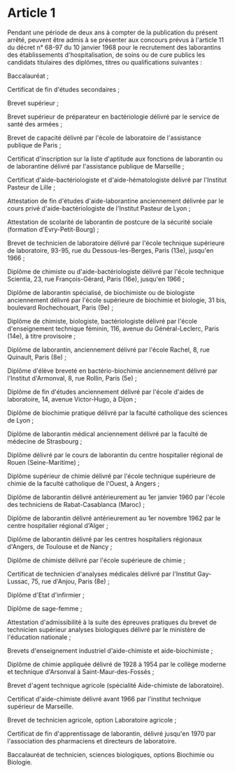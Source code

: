 # Article 1

Pendant une période de deux ans à compter de la publication du présent arrêté, peuvent être admis à se présenter aux concours prévus à l'article 11 du décret n° 68-97 du 10 janvier 1968 pour le recrutement des laborantins des établissements d'hospitalisation, de soins ou de cure publics les candidats titulaires des diplômes, titres ou qualifications suivantes :

Baccalauréat ;

Certificat de fin d'études secondaires ;

Brevet supérieur ;

Brevet supérieur de préparateur en bactériologie délivré par le service de santé des armées ;

Brevet de capacité délivré par l'école de laboratoire de l'assistance publique de Paris ;

Certificat d'inscription sur la liste d'aptitude aux fonctions de laborantin ou de laborantine délivré par l'assistance publique de Marseille ;

Certificat d'aide-bactériologiste et d'aide-hématologiste délivré par l'Institut Pasteur de Lille ;

Attestation de fin d'études d'aide-laborantine anciennement délivrée par le cours privé d'aide-bactériologiste de l'Institut Pasteur de Lyon ;

Attestation de scolarité de laborantin de postcure de la sécurité sociale (formation d'Evry-Petit-Bourg) ;

Brevet de technicien de laboratoire délivré par l'école technique supérieure de laboratoire, 93-95, rue du Dessous-les-Berges, Paris (13e), jusqu'en 1966 ;

Diplôme de chimiste ou d'aide-bactériologiste délivré par l'école technique Scientia, 23, rue François-Gérard, Paris (16e), jusqu'en 1966 ;

Diplôme de laborantin spécialisé, de biochimiste ou de biologiste anciennement délivré par l'école supérieure de biochimie et biologie, 31 bis, boulevard Rochechouart, Paris (9e) ;

Diplôme de chimiste, biologiste, bactériologiste délivré par l'école d'enseignement technique féminin, 116, avenue du Général-Leclerc, Paris (14e), à titre provisoire ;

Diplôme de laborantin, anciennement délivré par l'école Rachel, 8, rue Quinault, Paris (8e) ;

Diplôme d'élève breveté en bactério-biochimie anciennement délivré par l'Institut d'Armonval, 8, rue Rollin, Paris (5e) ;

Diplôme de fin d'études anciennement délivré par l'école d'aides de laboratoire, 14, avenue Victor-Hugo, à Dijon ;

Diplôme de biochimie pratique délivré par la faculté catholique des sciences de Lyon ;

Diplôme de laborantin médical anciennement délivré par la faculté de médecine de Strasbourg ;

Diplôme délivré par le cours de laborantin du centre hospitalier régional de Rouen (Seine-Maritime) ;

Diplôme supérieur de chimie délivré par l'école technique supérieure de chimie de la faculté catholique de l'Ouest, à Angers ;

Diplôme de laborantin délivré antérieurement au 1er janvier 1960 par l'école des techniciens de Rabat-Casablanca (Maroc) ;

Diplôme de laborantin délivré antérieurement au 1er novembre 1962 par le centre hospitalier régional d'Alger ;

Diplôme de laborantin délivré par les centres hospitaliers régionaux d'Angers, de Toulouse et de Nancy ;

Diplôme de chimiste délivré par l'école supérieure de chimie ;

Certificat de technicien d'analyses médicales délivré par l'Institut Gay-Lussac, 75, rue d'Anjou, Paris (8e) ;

Diplôme d'Etat d'infirmier ;

Diplôme de sage-femme ;

Attestation d'admissibilité à la suite des épreuves pratiques du brevet de technicien supérieur analyses biologiques délivré par le ministère de l'éducation nationale ;

Brevets d'enseignement industriel d'aide-chimiste et aide-biochimiste ;

Diplôme de chimie appliquée délivré de 1928 à 1954 par le collège moderne et technique d'Arsonval à Saint-Maur-des-Fossés ;

Brevet d'agent technique agricole (spécialité Aide-chimiste de laboratoire).

Certificat d'aide-chimiste délivré avant 1966 par l'institut technique supérieur de Marseille.

Brevet de technicien agricole, option Laboratoire agricole ;

Certificat de fin d'apprentissage de laborantin, délivré jusqu'en 1970 par l'association des pharmaciens et directeurs de laboratoire.

Baccalauréat de technicien, sciences biologiques, options Biochimie ou Biologie.

